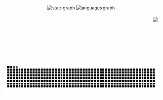###

<div align="center">
  <img src="https://github-readme-stats.vercel.app/api?username=l5n0&hide_title=false&hide_rank=false&show_icons=true&include_all_commits=true&count_private=true&disable_animations=false&theme=dracula&locale=en&hide_border=false" height="150" alt="stats graph"  />
  <img src="https://github-readme-stats.vercel.app/api/top-langs?username=l5n0&locale=en&hide_title=false&layout=compact&card_width=320&langs_count=5&theme=dracula&hide_border=false" height="150" alt="languages graph"  />
</div>

###

<img align="right" height="150" src="https://camo.githubusercontent.com/2a4c4ee0d7f8219cfdbd734de423942a53ea5aa620055278e1eea63f54196c2b/68747470733a2f2f6d656469612e74656e6f722e636f6d2f5158594c38685a7376304941414141692f656174696e672d7468652d7065742d636f6c6c6563746976652e676966"  />

###

<br clear="both">

<img src="https://raw.githubusercontent.com/l5n0/l5n0/output/snake.svg" alt="Snake animation" />

###
